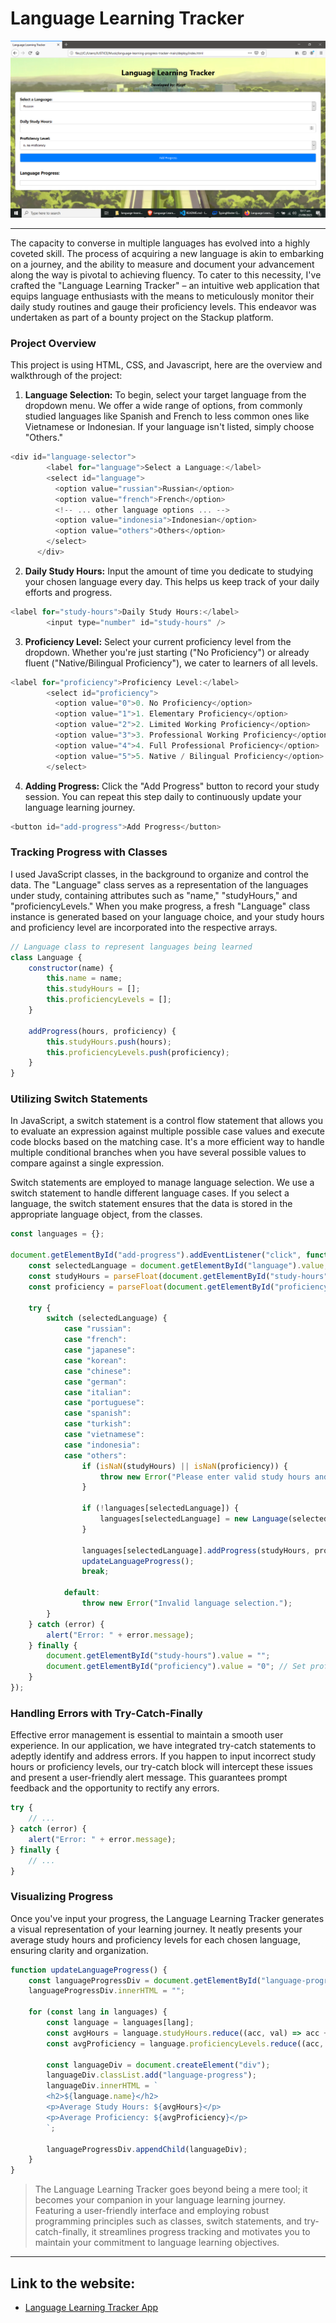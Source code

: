 # **Language Learning Tracker**
<div style="text-align:center;">
  <img src="/img/CR.png" alt="site">
</div>


---

The capacity to converse in multiple languages has evolved into a highly coveted skill. The process of acquiring a new language is akin to embarking on a journey, and the ability to measure and document your advancement along the way is pivotal to achieving fluency. To cater to this necessity, I've crafted the "Language Learning Tracker" – an intuitive web application that equips language enthusiasts with the means to meticulously monitor their daily study routines and gauge their proficiency levels. This endeavor was undertaken as part of a bounty project on the Stackup platform.

### Project Overview

This project is using HTML, CSS, and Javascript, here are the overview  and walkthrough of the project:

1. **Language Selection:** To begin, select your target language from the dropdown menu. We offer a wide range of options, from commonly studied languages like Spanish and French to less common ones like Vietnamese or Indonesian. If your language isn't listed, simply choose "Others."

```javascript
<div id="language-selector">
        <label for="language">Select a Language:</label>
        <select id="language">
          <option value="russian">Russian</option>
          <option value="french">French</option>
          <!-- ... other language options ... -->
          <option value="indonesia">Indonesian</option>
          <option value="others">Others</option>
        </select>
      </div>
```

2. **Daily Study Hours:** Input the amount of time you dedicate to studying your chosen language every day. This helps us keep track of your daily efforts and progress.

```javascript
<label for="study-hours">Daily Study Hours:</label>
        <input type="number" id="study-hours" />
```

3. **Proficiency Level:** Select your current proficiency level from the dropdown. Whether you're just starting ("No Proficiency") or already fluent ("Native/Bilingual Proficiency"), we cater to learners of all levels.

```javascript
<label for="proficiency">Proficiency Level:</label>
        <select id="proficiency">
          <option value="0">0. No Proficiency</option>
          <option value="1">1. Elementary Proficiency</option>
          <option value="2">2. Limited Working Proficiency</option>
          <option value="3">3. Professional Working Proficiency</option>
          <option value="4">4. Full Professional Proficiency</option>
          <option value="5">5. Native / Bilingual Proficiency</option>
        </select>
```

4. **Adding Progress:** Click the "Add Progress" button to record your study session. You can repeat this step daily to continuously update your language learning journey.

```javascript
<button id="add-progress">Add Progress</button>
```

### **Tracking Progress with Classes**

I used JavaScript classes, in the background to organize and control the data. The "Language" class serves as a representation of the languages under study, containing attributes such as "name," "studyHours," and "proficiencyLevels." When you make progress, a fresh "Language" class instance is generated based on your language choice, and your study hours and proficiency level are incorporated into the respective arrays.

```javascript
// Language class to represent languages being learned
class Language {
    constructor(name) {
        this.name = name;
        this.studyHours = [];
        this.proficiencyLevels = [];
    }

    addProgress(hours, proficiency) {
        this.studyHours.push(hours);
        this.proficiencyLevels.push(proficiency);
    }
}
```

### **Utilizing Switch Statements**

In JavaScript, a switch statement is a control flow statement that allows you to evaluate an expression against multiple possible case values and execute code blocks based on the matching case. It's a more efficient way to handle multiple conditional branches when you have several possible values to compare against a single expression. 

Switch statements are employed to manage language selection. We use a switch statement to handle different language cases. If you select a language, the switch statement ensures that the data is stored in the appropriate language object, from the classes.

```javascript
const languages = {};

document.getElementById("add-progress").addEventListener("click", function () {
    const selectedLanguage = document.getElementById("language").value;
    const studyHours = parseFloat(document.getElementById("study-hours").value);
    const proficiency = parseFloat(document.getElementById("proficiency").value);

    try {
        switch (selectedLanguage) {
            case "russian":
            case "french":
            case "japanese":
            case "korean":
            case "chinese":
            case "german":
            case "italian":
            case "portuguese":
            case "spanish":
            case "turkish":
            case "vietnamese":
            case "indonesia":
            case "others":
                if (isNaN(studyHours) || isNaN(proficiency)) {
                    throw new Error("Please enter valid study hours and proficiency level.");
                }

                if (!languages[selectedLanguage]) {
                    languages[selectedLanguage] = new Language(selectedLanguage);
                }

                languages[selectedLanguage].addProgress(studyHours, proficiency);
                updateLanguageProgress();
                break;

            default:
                throw new Error("Invalid language selection.");
        }
    } catch (error) {
        alert("Error: " + error.message);
    } finally {
        document.getElementById("study-hours").value = "";
        document.getElementById("proficiency").value = "0"; // Set proficiency to default "No Proficiency"
    }
});
```

### **Handling Errors with Try-Catch-Finally**

Effective error management is essential to maintain a smooth user experience. In our application, we have integrated try-catch statements to adeptly identify and address errors. If you happen to input incorrect study hours or proficiency levels, our try-catch block will intercept these issues and present a user-friendly alert message. This guarantees prompt feedback and the opportunity to rectify any errors.

```javascript
try {
    // ...
} catch (error) {
    alert("Error: " + error.message);
} finally {
    // ...
}
```

### **Visualizing Progress**

Once you've input your progress, the Language Learning Tracker generates a visual representation of your learning journey. It neatly presents your average study hours and proficiency levels for each chosen language, ensuring clarity and organization.

```javascript
function updateLanguageProgress() {
    const languageProgressDiv = document.getElementById("language-progress");
    languageProgressDiv.innerHTML = "";

    for (const lang in languages) {
        const language = languages[lang];
        const avgHours = language.studyHours.reduce((acc, val) => acc + val, 0) / language.studyHours.length;
        const avgProficiency = language.proficiencyLevels.reduce((acc, val) => acc + val, 0) / language.proficiencyLevels.length;

        const languageDiv = document.createElement("div");
        languageDiv.classList.add("language-progress");
        languageDiv.innerHTML = `
        <h2>${language.name}</h2>
        <p>Average Study Hours: ${avgHours}</p>
        <p>Average Proficiency: ${avgProficiency}</p>
        `;

        languageProgressDiv.appendChild(languageDiv);
    }
}
```

> The Language Learning Tracker goes beyond being a mere tool; it becomes your companion in your language learning journey. Featuring a user-friendly interface and employing robust programming principles such as classes, switch statements, and try-catch-finally, it streamlines progress tracking and motivates you to maintain your commitment to language learning objectives.
---

## Link to the website:

-  [Language Learning Tracker App](https://riopt-js-intermediate-bounty.web.app/)

